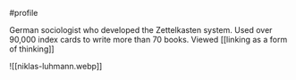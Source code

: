 #profile 

German sociologist who developed the Zettelkasten system. Used over 90,000 index cards to write more than 70 books. Viewed [[linking as a form of thinking]]

![[niklas-luhmann.webp]]



